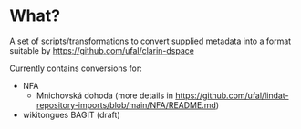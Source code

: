 # What?
A set of scripts/transformations to convert supplied metadata into a format suitable by https://github.com/ufal/clarin-dspace

Currently contains conversions for:
 - NFA
   - Mnichovská dohoda (more details in https://github.com/ufal/lindat-repository-imports/blob/main/NFA/README.md)
 - wikitongues BAGIT (draft)  

